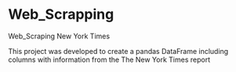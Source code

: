# Web_Scrapping
Web_Scraping New York Times

This project was developed to create a pandas DataFrame including columns with information from the The New York Times report
